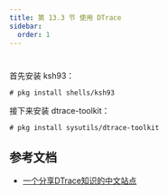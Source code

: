 ```yaml
---
title: 第 13.3 节 使用 DTrace
sidebar:
  order: 1
---
```

# 

首先安装 ksh93：

`# pkg install shells/ksh93`

接下来安装 dtrace-toolkit：

`# pkg install sysutils/dtrace-toolkit`

## 参考文档

- [一个分享DTrace知识的中文站点](https://chinadtrace.org/)
